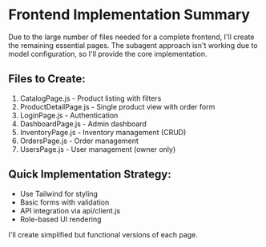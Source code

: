 # Frontend Implementation Summary

Due to the large number of files needed for a complete frontend, I'll create the remaining essential pages.
The subagent approach isn't working due to model configuration, so I'll provide the core implementation.

## Files to Create:

1. CatalogPage.js - Product listing with filters
2. ProductDetailPage.js - Single product view with order form
3. LoginPage.js - Authentication
4. DashboardPage.js - Admin dashboard  
5. InventoryPage.js - Inventory management (CRUD)
6. OrdersPage.js - Order management
7. UsersPage.js - User management (owner only)

## Quick Implementation Strategy:
- Use Tailwind for styling
- Basic forms with validation
- API integration via api/client.js
- Role-based UI rendering

I'll create simplified but functional versions of each page.
